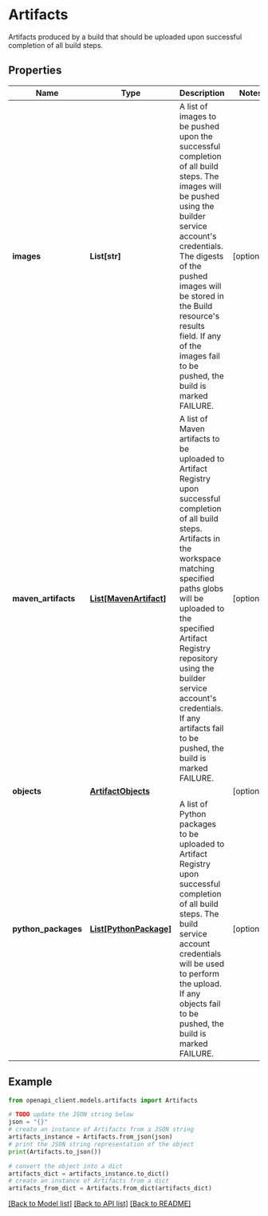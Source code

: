 # Artifacts

Artifacts produced by a build that should be uploaded upon successful completion of all build steps.

## Properties

Name | Type | Description | Notes
------------ | ------------- | ------------- | -------------
**images** | **List[str]** | A list of images to be pushed upon the successful completion of all build steps. The images will be pushed using the builder service account&#39;s credentials. The digests of the pushed images will be stored in the Build resource&#39;s results field. If any of the images fail to be pushed, the build is marked FAILURE. | [optional] 
**maven_artifacts** | [**List[MavenArtifact]**](MavenArtifact.md) | A list of Maven artifacts to be uploaded to Artifact Registry upon successful completion of all build steps. Artifacts in the workspace matching specified paths globs will be uploaded to the specified Artifact Registry repository using the builder service account&#39;s credentials. If any artifacts fail to be pushed, the build is marked FAILURE. | [optional] 
**objects** | [**ArtifactObjects**](ArtifactObjects.md) |  | [optional] 
**python_packages** | [**List[PythonPackage]**](PythonPackage.md) | A list of Python packages to be uploaded to Artifact Registry upon successful completion of all build steps. The build service account credentials will be used to perform the upload. If any objects fail to be pushed, the build is marked FAILURE. | [optional] 

## Example

```python
from openapi_client.models.artifacts import Artifacts

# TODO update the JSON string below
json = "{}"
# create an instance of Artifacts from a JSON string
artifacts_instance = Artifacts.from_json(json)
# print the JSON string representation of the object
print(Artifacts.to_json())

# convert the object into a dict
artifacts_dict = artifacts_instance.to_dict()
# create an instance of Artifacts from a dict
artifacts_from_dict = Artifacts.from_dict(artifacts_dict)
```
[[Back to Model list]](../README.md#documentation-for-models) [[Back to API list]](../README.md#documentation-for-api-endpoints) [[Back to README]](../README.md)



